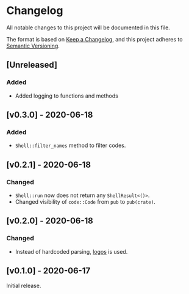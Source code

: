 # Changelog
All notable changes to this project will be documented in this file.

The format is based on [Keep a Changelog](https://keepachangelog.com/en/1.0.0/),
and this project adheres to [Semantic Versioning](https://semver.org/spec/v2.0.0.html).

## [Unreleased]
### Added
 - Added logging to functions and methods

## [v0.3.0] - 2020-06-18
### Added
 - `Shell::filter_names` method to filter codes.

## [v0.2.1] - 2020-06-18
### Changed
 - `Shell::run` now does not return any `ShellResult<()>`.
 - Changed visibility of `code::Code` from `pub` to `pub(crate)`.

## [v0.2.0] - 2020-06-18
### Changed
 - Instead of hardcoded parsing, [logos](https://crates.io/crates/logos) is used.

## [v0.1.0] - 2020-06-17

Initial release.